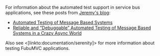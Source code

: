 <!--Title:Automated Testing Support-->
<!--Url:testing-->

For information about the automated test support in service bus applications, see these
posts from [Jeremy's blog](http://jeremydmiller.com):

* [Automated Testing of Message Based Systems](https://jeremydmiller.com/2016/05/16/automated-testing-of-message-based-systems/)
* [Reliable and “Debuggable” Automated Testing of Message Based Systems in a Crazy Async World](https://jeremydmiller.com/2016/05/17/reliable-and-debuggable-automated-testing-of-message-based-systems-in-a-crazy-async-world/)

Also see <[linkto:documentation/serenity]> for more information about testing FubuMVC applications.